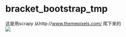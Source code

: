 # bracket_bootstrap_tmp
这是用scrapy 从http://www.themepixels.com/ 爬下来的
<br/>
<img src="http://www.themepixels.com/screenshots/bracket/thumbnail.jpg"/>
